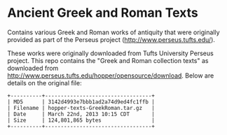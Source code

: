 Ancient Greek and Roman Texts
=============================

Contains various Greek and Roman works of antiquity that were originally provided as part of the Perseus project (http://www.perseus.tufts.edu/).

These works were originally downloaded from Tufts University Perseus project. This repo contains the "Greek and Roman collection texts" as downloaded from http://www.perseus.tufts.edu/hopper/opensource/download. Below are details on the original file:

    +----------+----------------------------------+
    | MD5      | 3142d4993e7bbb1ad2a74d9ed4fc1ffb |
    | Filename | hopper-texts-GreekRoman.tar.gz   |
    | Date     | March 22nd, 2013 10:15 CDT       |
    | Size     | 124,801,865 bytes                |
    +----------+----------------------------------+

